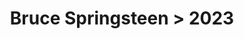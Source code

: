 ---
permalink: /projects/graphics/bootleg-covers/bruce/2023
title: 'Bruce Springsteen > 2023'
artist: 'Bruce_Springsteen'
year: '2023'
layout: bootlegs
header:
  overlay_image: /assets/img/graphics/bootleg-covers/features/bruce/2023.jpg
---